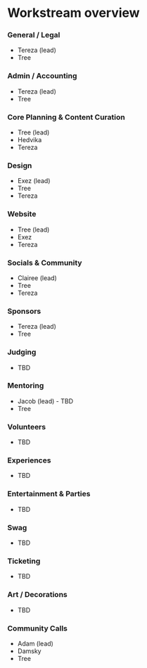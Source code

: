 # Workstream overview

### General / Legal

* Tereza (lead)
* Tree

### Admin / Accounting

* Tereza (lead)
* Tree

### **Core Planning & Content Curation**

* Tree (lead)
* Hedvika
* Tereza

### Design

* Exez (lead)
* Tree
* Tereza

### Website

* Tree (lead)
* Exez
* Tereza

### **Socials & Community**

* Clairee (lead)
* Tree
* Tereza

### Sponsors

* Tereza (lead)
* Tree

### Judging

* TBD

### Mentoring

* Jacob (lead) - TBD
* Tree

### Volunteers

* TBD

### Experiences

* TBD

### **Entertainment & Parties**

* TBD

### Swag

* TBD

### Ticketing

* TBD

### Art / Decorations

* TBD

### Community Calls

* Adam (lead)
* Damsky
* Tree



